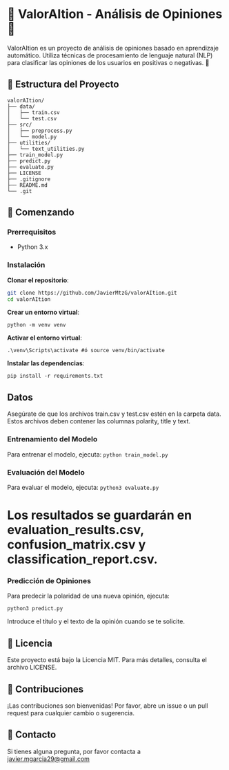# 🌟 ValorAItion - Análisis de Opiniones 🌟



ValorAItion es un proyecto de análisis de opiniones basado en aprendizaje automático. Utiliza técnicas de procesamiento de lenguaje natural (NLP) para clasificar las opiniones de los usuarios en positivas o negativas. 🎉

## 📂 Estructura del Proyecto
```plaintext
valorAItion/
├── data/
│   ├── train.csv
│   └── test.csv
├── src/
│   ├── preprocess.py
│   └── model.py
├── utilities/
│   └── text_utilities.py
├── train_model.py
├── predict.py
├── evaluate.py
├── LICENSE
├── .gitignore
├── README.md
└── .git
```

## 🚀 Comenzando
### Prerrequisitos
- Python 3.x
### Instalación
**Clonar el repositorio**:
```bash
git clone https://github.com/JavierMtzG/valorAItion.git
cd valorAItion
```
**Crear un entorno virtual**:

```
python -m venv venv
```
**Activar el entorno virtual**:
```
.\venv\Scripts\activate #ó source venv/bin/activate
```
**Instalar las dependencias**:
```
pip install -r requirements.txt
```

## Datos
Asegúrate de que los archivos train.csv y test.csv estén en la carpeta data. Estos archivos deben contener las columnas polarity, title y text.

### Entrenamiento del Modelo
Para entrenar el modelo, ejecuta:
``python train_model.py``

### Evaluación del Modelo
Para evaluar el modelo, ejecuta:
``python3 evaluate.py``
# Los resultados se guardarán en evaluation_results.csv, confusion_matrix.csv y classification_report.csv.

### Predicción de Opiniones
Para predecir la polaridad de una nueva opinión, ejecuta:

``python3 predict.py``

Introduce el título y el texto de la opinión cuando se te solicite.

## 📄 Licencia
Este proyecto está bajo la Licencia MIT. Para más detalles, consulta el archivo LICENSE.

## 🤝 Contribuciones
¡Las contribuciones son bienvenidas! Por favor, abre un issue o un pull request para cualquier cambio o sugerencia.

## 📧 Contacto
Si tienes alguna pregunta, por favor contacta a javier.mgarcia29@gmail.com
